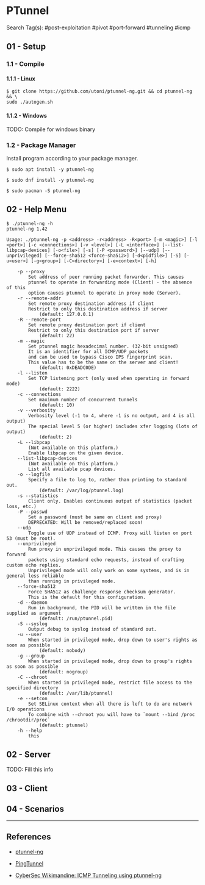 # PTunnel

Search Tag(s): #post-exploitation #pivot #port-forward #tunneling #icmp

## 01 - Setup

### 1.1 - Compile

#### 1.1.1 - Linux

```
$ git clone https://github.com/utoni/ptunnel-ng.git && cd ptunnel-ng && \
sudo ./autogen.sh
```

#### 1.1.2 - Windows

TODO: Compile for windows binary

### 1.2 - Package Manager

Install program according to your package manager.

```
$ sudo apt install -y ptunnel-ng

$ sudo dnf install -y ptunnel-ng

$ sudo pacman -S ptunnel-ng
```

## 02 - Help Menu

```
$ ./ptunnel-ng -h
ptunnel-ng 1.42

Usage: ./ptunnel-ng -p <address> -r<address> -R<port> [-m <magic>] [-l <port>] [-c <connections>] [-v <level>] [-L <interface>] [--list-libpcap-devices] [-o<file>] [-s] [-P <password>] [--udp] [--unprivileged] [--force-sha512 <force-sha512>] [-d<pidfile>] [-S] [-u<user>] [-g<group>] [-C<directory>] [-e<context>] [-h]

    -p --proxy
        Set address of peer running packet forwarder. This causes
        ptunnel to operate in forwarding mode (Client) - the absence of this
        option causes ptunnel to operate in proxy mode (Server).
    -r --remote-addr
        Set remote proxy destination address if client
        Restrict to only this destination address if server
            (default: 127.0.0.1)
    -R --remote-port
        Set remote proxy destination port if client
        Restrict to only this destination port if server
            (default: 22)
    -m --magic
        Set ptunnel magic hexadecimal number. (32-bit unsigned)
        It is an identifier for all ICMP/UDP packets
        and can be used to bypass Cisco IPS fingerprint scan.
        This value has to be the same on the server and client!
            (default: 0xDEADC0DE)
    -l --listen
        Set TCP listening port (only used when operating in forward mode)
            (default: 2222)
    -c --connections
        Set maximum number of concurrent tunnels
            (default: 10)
    -v --verbosity
        Verbosity level (-1 to 4, where -1 is no output, and 4 is all output)
        The special level 5 (or higher) includes xfer logging (lots of output)
            (default: 2)
    -L --libpcap
        (Not available on this platform.)
        Enable libpcap on the given device.
    --list-libpcap-devices
        (Not available on this platform.)
        List all available pcap devices.
    -o --logfile
        Specify a file to log to, rather than printing to standard out.
            (default: /var/log/ptunnel.log)
    -s --statistics
        Client only. Enables continuous output of statistics (packet loss, etc.)
    -P --passwd
        Set a password (must be same on client and proxy)
        DEPRECATED: Will be removed/replaced soon!
    --udp
        Toggle use of UDP instead of ICMP. Proxy will listen on port 53 (must be root).
    --unprivileged
        Run proxy in unprivileged mode. This causes the proxy to forward
        packets using standard echo requests, instead of crafting custom echo replies.
        Unprivileged mode will only work on some systems, and is in general less reliable
        than running in privileged mode.
    --force-sha512
        Force SHA512 as challenge response checksum generator.
        This is the default for this configuration.
    -d --daemon
        Run in background, the PID will be written in the file supplied as argument
            (default: /run/ptunnel.pid)
    -S --syslog
        Output debug to syslog instead of standard out.
    -u --user
        When started in privileged mode, drop down to user's rights as soon as possible
            (default: nobody)
    -g --group
        When started in privileged mode, drop down to group's rights as soon as possible
            (default: nogroup)
    -C --chroot
        When started in privileged mode, restrict file access to the specified directory
            (default: /var/lib/ptunnel)
    -e --setcon
        Set SELinux context when all there is left to do are network I/O operations
        To combine with --chroot you will have to `mount --bind /proc /chrootdir/proc`
            (default: ptunnel)
    -h --help
        this
```

## 02 - Server

TODO: Fill this info

## 03 - Client

## 04 - Scenarios

---
## References

- [ptunnel-ng](https://github.com/utoni/ptunnel-ng)

- [PingTunnel](https://www.cs.uit.no/~daniels/PingTunnel/)

- [CyberSec Wikimandine: ICMP Tunneling using ptunnel-ng](https://amandinegh.gitbook.io/cyberadventure/internal/pivoting-tunneling-and-port-forwarding/icmp-tunneling-using-ptunnel-ng)